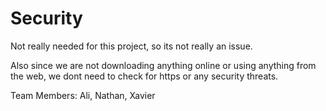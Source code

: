 # Security

Not really needed for this project, so its not really an issue.

Also since we are not downloading anything online or using anything from the web, we dont need to check for https or any security threats.

Team Members: Ali, Nathan, Xavier

